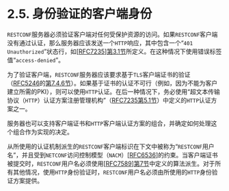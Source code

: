 # 2.5. 身份验证的客户端身份

`RESTCONF`服务器必须验证客户端对任何受保护资源的访问。如果`RESTCONF`客户端没有通过认证，那么服务器应该发送一个`HTTP`响应，其中包含一个“`401 Unauthorized`”状态行，如[[RFC7235](https://tools.ietf.org/html/rfc7235)][第3.1节](https://tools.ietf.org/html/rfc7235#section-3.1)所定义。在这种情况下使用错误标签值“`access-denied`”。

为了验证客户端，`RESTCONF`服务器应该要求基于`TLS`客户端证书的验证（[RFC5246](https://tools.ietf.org/html/rfc5246)的[第7.4.6节](https://tools.ietf.org/html/rfc5246#section-7.4.6)）。如果基于证书的认证不可行（例如，因为不能为客户建立所需的PKI），则可以使用`HTTP`认证。在后一种情况下，务必使用“超文本传输​​协议（`HTTP`）认证方案注册管理机构”（[RFC7235第5.1节](https://tools.ietf.org/html/rfc7235#section-5.1)）中定义的`HTTP`认证方案之一。

服务器也可以支持客户端证书和`HTTP`客户端认证方案的组合，并确定如何处理这个组合作为实现的决定。

从所使用的认证机制派生的`RESTCONF`客户端标识在下文中被称为“`RESTCONF`用户名”，并且受到`NETCONF`访问控制模型（`NACM`）[[RFC6536](https://tools.ietf.org/html/rfc6536)]的约束。当客户端证书被提交时，`RESTCONF`用户名必须使用[[RFC7589](https://tools.ietf.org/html/rfc7589)][第7节](https://tools.ietf.org/html/rfc7589#section-7)中定义的算法派生。对于所有其他情况，使用`HTTP`身份验证时，`RESTCONF`用户名必须由所使用的`HTTP`身份验证方案提供。
